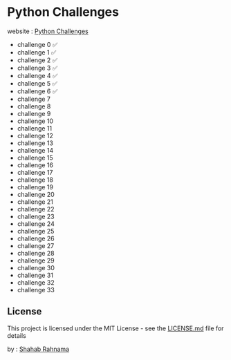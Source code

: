 # Python Challenges
website : [Python Challenges](http://www.pythonchallenge.com/)

* challenge 0  ✅ 
* challenge 1  ✅ 
* challenge 2  ✅ 
* challenge 3  ✅ 
* challenge 4  ✅ 
* challenge 5  ✅    
* challenge 6  ✅
* challenge 7
* challenge 8
* challenge 9
* challenge 10
* challenge 11
* challenge 12
* challenge 13
* challenge 14
* challenge 15
* challenge 16
* challenge 17
* challenge 18
* challenge 19
* challenge 20
* challenge 21
* challenge 22
* challenge 23
* challenge 24
* challenge 25
* challenge 26
* challenge 27
* challenge 28
* challenge 29
* challenge 30
* challenge 31
* challenge 32
* challenge 33

## License

This project is licensed under the MIT License - see the [LICENSE.md](LICENSE.md) file for details



by : [Shahab Rahnama](http://srahnama.ir/)
